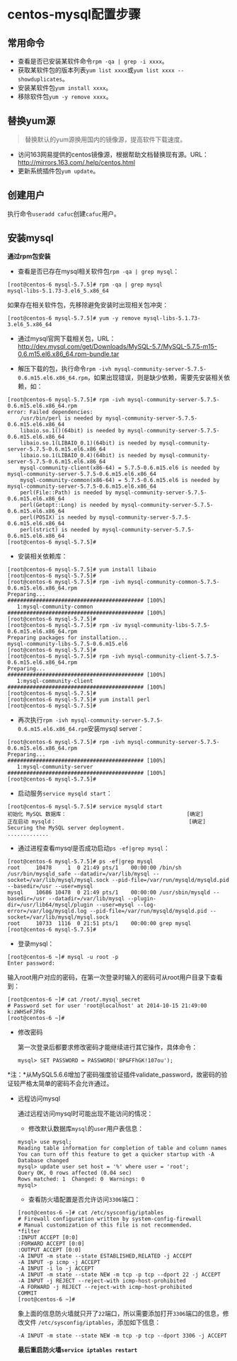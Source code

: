 # centos-mysql配置步骤

## 常用命令

* 查看是否已安装某软件命令`rpm -qa | grep -i xxxx`。
* 获取某软件包的版本列表`yum list xxxx`或`yum list xxxx --showduplicates`。
* 安装某软件包`yum install xxxx`。
* 移除软件包`yum -y remove xxxx`。

## 替换yum源

> 替换默认的yum源换用国内的镜像源，提高软件下载速度。

* 访问163网易提供的centos镜像源，根据帮助文档替换现有源。URL：http://mirrors.163.com/.help/centos.html
* 更新系统插件包`yum update`。

## 创建用户

执行命令`useradd cafuc`创建`cafuc`用户。

## 安装mysql

**通过rpm包安装**

* 查看是否已存在mysql相关软件包`rpm -qa | grep mysql`：
```
[root@centos-6 mysql-5.7.5]# rpm -qa | grep mysql
mysql-libs-5.1.73-3.el6_5.x86_64
```
如果存在相关软件包，先移除避免安装时出现相关包冲突：
```
[root@centos-6 mysql-5.7.5]# yum -y remove mysql-libs-5.1.73-3.el6_5.x86_64
```

* 通过mysql官网下载相关包，URL：
http://dev.mysql.com/get/Downloads/MySQL-5.7/MySQL-5.7.5-m15-0.6.m15.el6.x86_64.rpm-bundle.tar

* 解压下载的包，执行命令`rpm -ivh mysql-community-server-5.7.5-0.6.m15.el6.x86_64.rpm`，如果出现错误，则是缺少依赖，需要先安装相关依赖，如：
```
[root@centos-6 mysql-5.7.5]# rpm -ivh mysql-community-server-5.7.5-0.6.m15.el6.x86_64.rpm
error: Failed dependencies:
    /usr/bin/perl is needed by mysql-community-server-5.7.5-0.6.m15.el6.x86_64
    libaio.so.1()(64bit) is needed by mysql-community-server-5.7.5-0.6.m15.el6.x86_64
    libaio.so.1(LIBAIO_0.1)(64bit) is needed by mysql-community-server-5.7.5-0.6.m15.el6.x86_64
    libaio.so.1(LIBAIO_0.4)(64bit) is needed by mysql-community-server-5.7.5-0.6.m15.el6.x86_64
    mysql-community-client(x86-64) = 5.7.5-0.6.m15.el6 is needed by mysql-community-server-5.7.5-0.6.m15.el6.x86_64
    mysql-community-common(x86-64) = 5.7.5-0.6.m15.el6 is needed by mysql-community-server-5.7.5-0.6.m15.el6.x86_64
    perl(File::Path) is needed by mysql-community-server-5.7.5-0.6.m15.el6.x86_64
    perl(Getopt::Long) is needed by mysql-community-server-5.7.5-0.6.m15.el6.x86_64
    perl(POSIX) is needed by mysql-community-server-5.7.5-0.6.m15.el6.x86_64
    perl(strict) is needed by mysql-community-server-5.7.5-0.6.m15.el6.x86_64
[root@centos-6 mysql-5.7.5]#
```

* 安装相关依赖库：
```
[root@centos-6 mysql-5.7.5]# yum install libaio
[root@centos-6 mysql-5.7.5]#
[root@centos-6 mysql-5.7.5]# rpm -ivh mysql-community-common-5.7.5-0.6.m15.el6.x86_64.rpm
Preparing...                ########################################### [100%]
   1:mysql-community-common ########################################### [100%]
[root@centos-6 mysql-5.7.5]#
[root@centos-6 mysql-5.7.5]# rpm -iv mysql-community-libs-5.7.5-0.6.m15.el6.x86_64.rpm
Preparing packages for installation...
mysql-community-libs-5.7.5-0.6.m15.el6
[root@centos-6 mysql-5.7.5]#
[root@centos-6 mysql-5.7.5]# rpm -ivh mysql-community-client-5.7.5-0.6.m15.el6.x86_64.rpm
Preparing...                ########################################### [100%]
   1:mysql-community-client ########################################### [100%]
[root@centos-6 mysql-5.7.5]#
[root@centos-6 mysql-5.7.5]# yum install perl
[root@centos-6 mysql-5.7.5]#
```

* 再次执行`rpm -ivh mysql-community-server-5.7.5-0.6.m15.el6.x86_64.rpm`安装mysql server：
```
[root@centos-6 mysql-5.7.5]# rpm -ivh mysql-community-server-5.7.5-0.6.m15.el6.x86_64.rpm
Preparing...                ########################################### [100%]
   1:mysql-community-server ########################################### [100%]
[root@centos-6 mysql-5.7.5]#
```

* 启动服务`service mysqld start`：
```
[root@centos-6 mysql-5.7.5]# service mysqld start
初始化 MySQL 数据库：                                      [确定]
正在启动 mysqld：                                          [确定]
Securing the MySQL server deployment.
.............
```

* 通过进程查看mysql是否成功启动`ps -ef|grep mysql`：
```
[root@centos-6 mysql-5.7.5]# ps -ef|grep mysql
root     10478     1  0 21:49 pts/1    00:00:00 /bin/sh /usr/bin/mysqld_safe --datadir=/var/lib/mysql --socket=/var/lib/mysql/mysql.sock --pid-file=/var/run/mysqld/mysqld.pid --basedir=/usr --user=mysql
mysql    10686 10478  0 21:49 pts/1    00:00:00 /usr/sbin/mysqld --basedir=/usr --datadir=/var/lib/mysql --plugin-dir=/usr/lib64/mysql/plugin --user=mysql --log-error=/var/log/mysqld.log --pid-file=/var/run/mysqld/mysqld.pid --socket=/var/lib/mysql/mysql.sock
root     10733  1116  0 21:51 pts/1    00:00:00 grep mysql
[root@centos-6 mysql-5.7.5]#
```

* 登录mysql：
```
[root@centos-6 ~]# mysql -u root -p
Enter password:
```
输入root用户对应的密码，在第一次登录时输入的密码可从root用户目录下查看到：
```
[root@centos-6 ~]# cat /root/.mysql_secret
# Password set for user 'root@localhost' at 2014-10-15 21:49:00
k:zWHSeFJF0s
[root@centos-6 ~]#
```

* 修改密码

    第一次登录后都要求修改密码才能继续进行其它操作，具体命令：
    ```
    mysql> SET PASSWORD = PASSWORD('BP&FFhGK!107ou');
    ```
*注：*从MySQL5.6.6增加了密码强度验证插件validate_password，故密码的验证较严格太简单的密码不会允许通过。

* 远程访问mysql

    通过远程访问mysql时可能出现不能访问的情况：

    * 修改默认数据库`mysql`的`user`用户表信息：
    ```
    mysql> use mysql;
    Reading table information for completion of table and column names
    You can turn off this feature to get a quicker startup with -A
    Database changed
    mysql> update user set host = '%' where user = 'root';
    Query OK, 0 rows affected (0.04 sec)
    Rows matched: 1  Changed: 0  Warnings: 0
    mysql>
    ```

    * 查看防火墙配置是否允许访问`3306`端口：
    ```
    [root@centos-6 ~]# cat /etc/sysconfig/iptables
    # Firewall configuration written by system-config-firewall
    # Manual customization of this file is not recommended.
    *filter
    :INPUT ACCEPT [0:0]
    :FORWARD ACCEPT [0:0]
    :OUTPUT ACCEPT [0:0]
    -A INPUT -m state --state ESTABLISHED,RELATED -j ACCEPT
    -A INPUT -p icmp -j ACCEPT
    -A INPUT -i lo -j ACCEPT
    -A INPUT -m state --state NEW -m tcp -p tcp --dport 22 -j ACCEPT
    -A INPUT -j REJECT --reject-with icmp-host-prohibited
    -A FORWARD -j REJECT --reject-with icmp-host-prohibited
    COMMIT
    [root@centos-6 ~]#
    ```

    象上面的信息防火墙就只开了`22`端口，所以需要添加打开`3306`端口的信息，修改文件
    `/etc/sysconfig/iptables`，添加如下信息：
    ```
    -A INPUT -m state --state NEW -m tcp -p tcp --dport 3306 -j ACCEPT
    ```

    **最后重启防火墙`service iptables restart`**
